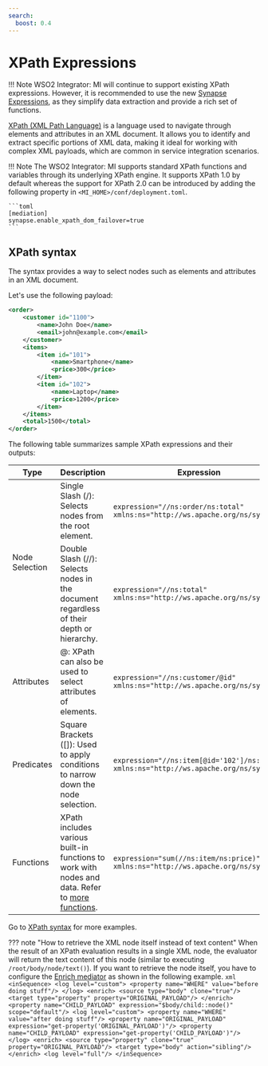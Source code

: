 ```yaml
---
search:
  boost: 0.4
---
```


# XPath Expressions

!!! Note
    WSO2 Integrator: MI will continue to support existing XPath expressions. However, it is recommended to use the new [Synapse Expressions]({{base_path}}/reference/synapse-properties/synapse-expressions), as they simplify data extraction and provide a rich set of functions.

[XPath (XML Path Language)](https://www.w3schools.com/xml/xpath_intro.asp) is a language used to navigate through elements and attributes in an XML document. It allows you to identify and extract specific portions of XML data, making it ideal for working with complex XML payloads, which are common in service integration scenarios.

!!! Note
    The WSO2 Integrator: MI supports standard XPath functions and variables through its underlying XPath engine. It supports XPath 1.0 by default whereas the support for XPath 2.0 can be introduced by adding the following property in `<MI_HOME>/conf/deployment.toml`.

    ```toml
    [mediation]
    synapse.enable_xpath_dom_failover=true
    ```

## XPath syntax

The syntax provides a way to select nodes such as elements and attributes in an XML document.

Let's use the following payload:

```xml
<order>
    <customer id="1100">
        <name>John Doe</name>
        <email>john@example.com</email>
    </customer>
    <items>
        <item id="101">
            <name>Smartphone</name>
            <price>300</price>
        </item>
        <item id="102">
            <name>Laptop</name>
            <price>1200</price>
        </item>
    </items>
    <total>1500</total>
</order>
```

The following table summarizes sample XPath expressions and their outputs:

<table>
<thead>
<tr class="header">
<th>Type</th>
<th>Description</th>
<th>Expression</th>
<th>Result</th>
</tr>
</thead>
<tbody>
<tr class="odd">
<td rowspan="2">Node Selection</td>
<td>Single Slash (/): Selects nodes from the root element.</td>
<td><code>expression="//ns:order/ns:total" xmlns:ns="http://ws.apache.org/ns/synapse"</code></td>
<td><pre><code>1500</code></pre></td>
</tr>
<tr class="even">
<td>Double Slash (//): Selects nodes in the document regardless of their depth or hierarchy.</td>
<td><pre><code>expression="//ns:total" xmlns:ns="http://ws.apache.org/ns/synapse"</code></pre></td>
<td><pre><code>1500</code></pre></td>
</tr>
<tr class="odd">
<td>Attributes</td>
<td>@: XPath can also be used to select attributes of elements.</td>
<td><pre><code>expression="//ns:customer/@id" xmlns:ns="http://ws.apache.org/ns/synapse"</code></pre></td>
<td><pre><code>1100</code></pre></td>
</tr>
<tr class="even">
<td>Predicates</td>
<td>Square Brackets ([]): Used to apply conditions to narrow down the node selection.</td>
<td><pre><code>expression="//ns:item[@id='102']/ns:name" xmlns:ns="http://ws.apache.org/ns/synapse"</code></pre></td>
<td><pre><code>Laptop</code></pre></td>
</tr>
<tr class="odd">
<td>Functions</td>
<td>XPath includes various built-in functions to work with nodes and data. Refer to <a href="https://www.w3schools.com/xml/xsl_functions.asp">more functions</a>.</td>
<td><pre><code>expression="sum(//ns:item/ns:price)" xmlns:ns="http://ws.apache.org/ns/synapse"</code></pre></td>
<td><pre><code>1500.0</code></pre></td>
</tr>
</tbody>
</table>

Go to [XPath syntax](https://www.w3schools.com/xml/xpath_syntax.asp) for more examples.

??? note "How to retrieve the XML node itself instead of text content"
    When the result of an XPath evaluation results in a single XML node, the
    evaluator will return the text content of this node (similar to executing `/root/body/node/text()`). If you want to retrieve
    the node itself, you have to configure the [Enrich mediator]({{base_path}}/reference/mediators/enrich-mediator) as shown
    in the following example.
    ``` xml
    <inSequence>
    <log level="custom">
    <property name="WHERE" value="before doing stuff"/>
    </log>
    <enrich>
    <source type="body" clone="true"/>
    <target type="property" property="ORIGINAL_PAYLOAD"/>
    </enrich>
    <property name="CHILD_PAYLOAD" expression="$body/child::node()" scope="default"/>
    <log level="custom">
    <property name="WHERE" value="after doing stuff"/>
    <property name="ORIGINAL_PAYLOAD" expression="get-property('ORIGINAL_PAYLOAD')"/>
    <property name="CHILD_PAYLOAD" expression="get-property('CHILD_PAYLOAD')"/>
    </log>
    <enrich>
    <source type="property" clone="true" property="ORIGINAL_PAYLOAD"/>
    <target type="body" action="sibling"/>
    </enrich>
    <log level="full"/>
    </inSequence>
    ```